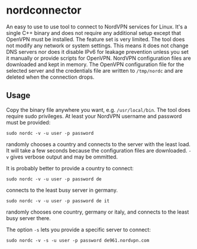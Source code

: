 # nordconnector

An easy to use to use tool to connect to NordVPN services for Linux. It's a single C++ binary and does not require any additional setup except that OpenVPN must be installed. The feature set is very limited. The tool does not modify any network or system settings. This means it does not change DNS servers nor does it disable IPv6 for leakage prevention unless you set it manually or provide scripts for OpenVPN. NordVPN configuration files are downloaded and kept in memory. The OpenVPN configuration file for the selected server and the credentials file are written to `/tmp/nordc` and are deleted when the connection drops.

## Usage

Copy the binary file anywhere you want, e.g. `/usr/local/bin`. The tool does require sudo privileges. At least your NordVPN username and password must be provided:

`sudo nordc -v -u user -p password`

randomly chooses a country and connects to the server with the least load. It will take a few seconds because the configuration files are downloaded. `-v` gives verbose output and may be ommitted.

It is probably better to provide a country to connect:

`sudo nordc -v -u user -p password de`

connects to the least busy server in germany.

`sudo nordc -v -u user -p password de it`

randomly chooses one country, germany or italy, and connects to the least busy server there.

The option `-s` lets you provide a specific server to connect:

`sudo nordc -v -s -u user -p password de961.nordvpn.com`
